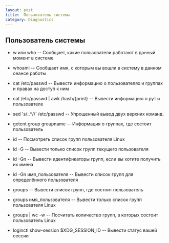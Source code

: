 ```yaml
---
layout: post
title:  Пользователь системы
category: Diagnostics
---
```


## Пользователь системы

- w или who --	Сообщает, какие пользователи работают в данный момент в системе

- whoami --	Сообщает имя, с которым вы вошли в систему в данном сеансе работы

- cat /etc/passwd -- 	Вывести информацию о пользователях и группах и правах на доступ к ним

- cat /etc/passwd \| awk /bash/{print} --	Вывести информацию о рут и пользователе

- sed 's/:.*//' /etc/passwd --	Упрощенный вывод двух верхних команд.

- getent group groupname --	Информация о группах, где состоит пользователь

- id --	Посмотреть список групп пользователя Linux

- id -G  --	Вывести только список групп текущего пользователя

- id -Gn  --	Вывести идентификаторы групп, если вы хотите получить их имена

- id -Gn имя_пользователя --	Вывести список групп для определённого пользователя

- groups --	Вывести список групп, где состоит пользователь

- groups имя_пользователя --	Вывести только список групп пользователя Linux

- groups \| wc -w --	Посчитать количество групп, в которых состоит пользователь Linux

- loginctl show-session $XDG_SESSION_ID --	Вывести статус вашей сессии 
